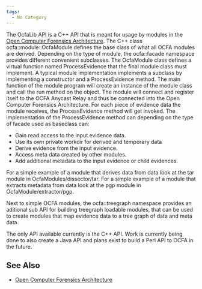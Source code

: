 ```yaml
---
tags:
  - No Category
---
```

The OcfaLib API is a C++ API that is meant for usage by modules in the
[Open Computer Forensics
Architecture](open_computer_forensics_architecture.md). The C++
class ocfa::module::OcfaModule defines the base class of what all OCFA
modules are derived. Depending on the type of module, the ocfa::facade
namespace provides different convenient subclasses. The OcfaModule class
defines a virtual function named ProcessEvidence that the final module
class must implement. A typical module implementation implements a
subclass by implementing a constructor and a ProcessEvidence method. The
main function of the module program will create an instance of the
module class and call the run method on the object. The module will
connect and register itself to the OCFA Anycast Relay and thus be
connected into the Open Computer Forensics Architecture. For each piece
of evidence data the module receives, the ProcessEvidence method will
get invoked. The implementation of the ProcessEvidence method can
depending on the type of facade used as baseclass can:

- Gain read access to the input evidence data.
- Use its own private workdir for derived and temporary data
- Derive evidence from the input evidence.
- Access meta data created by other modules.
- Add additional metadata to the input evidence or child evidences.

For a simple example of a module that derives data from data look at the
tar module in OcfaModules/dissector/tar. For a simple example of a
module that extracts metadata from data look at the pgp module in
OcfaModule/extractor/pgp.

Next to simple OCFA modules, the ocfa::treegraph namespace provides an
aditional sub API for building treegraph loadable modules, that can be
used to create modules that map evidence data to a tree graph of data
and meta data.

The only API available currently is the C++ API. Work is currently being
done to also create a Java API and plans exist to build a Perl API to
OCFA in the future.

## See Also

- [Open Computer Forensics
  Architecture](open_computer_forensics_architecture.md)